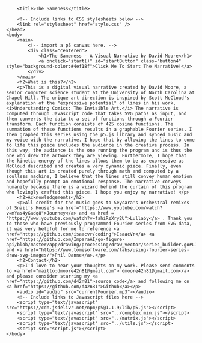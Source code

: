 <!DOCTYPE html>
<html lang="en">
    <head>
        <meta charset="UTF-8">
        <meta name="viewport" content="width=device-width, initial-scale=1.0">

        <title>The Sameness</title>

        <!-- Include links to CSS stylesheets below -->
        <link rel="stylesheet" href="style.css" />
    </head>
    <body>
        <main>
            <!-- import a p5 canvas here. -->
            <div class="centered">
                <h1>The Sameness - A Visual Narrative by David Moore</h1>
                <a onclick="start()" id="startButton" class="button4" style="background-color:#4ef18f">Click Me To Start The Narrative!</a>    
            </div>
        </main>
        <h2>What is this?</h2>
        <p>This is a digital visual narrative created by David Moore, a senior computer science student at the University of North Carolina at Chapel Hill. The unique art direction is inspired by Scott McCloud's explanation of the "expressive potential" of lines in his work, <i>Understanding Comics: The Invisible Art.</i> The narrative is computed through Javascript code that takes SVG paths as input, and then converts the data to a set of functions through a Fourier transform. Each function consists of 425 cosine functions. The summation of these functions results in a graphable Fourier series. I then graphed this series using the p5.js library and synced music and my voice with the narrative. I hope that by allowing the lines to come to life this piece includes the audience in the creative process. In this way, the audience is the one running the program and is thus the one who drew the artwork they are viewing. Furthermore, I hope that the kinetic energy of the lines allows them to be as expressive as McCloud described and creates a very dynamic piece. Finally, even though this art is created purely through math and computed by a soulless machine, I believe that the lines still convey human emotion and hopefully prompt an emotional response. The narrative conveys humanity because there is a wizard behind the curtain of this program who lovingly crafted this piece. I hope you enjoy my narrative! </p>
        <h2>Acknowledgements</h2>
        <p>All credit for the music goes to Seycara's orchestral remixes of Snail's House's <a href="https://www.youtube.com/watch?v=mYas4yGadq8">Journey</a> and <a href = "https://www.youtube.com/watch?v=fahiRzXry2U">Lullaby</a> . Thank you to those who have previously programmed Fourier series from SVG data, it was very helpful for me to reference <a href="https://github.com/isaacvr/coding">IsaacVr</a> <a href="https://github.com/ImparaAI/go-figure-api/blob/master/app/drawing/processing/draw_vector/series_builder.go#L10">ImparaAI</a> and <a href="https://www.tomesoftware.com/labs/using-fourier-series-draw-svg-images/">Phil Danne</a>.</p>
        <h2>Contact</h2>
        <p>I'd love to hear your thoughts on my work. Please send comments to <a href="mailto:dmoore42n81@gmail.com"> dmoore42n81@gmail.com</a> and please consider starring my <a href="https://github.com/d42n81">source code</a> and following me on <a href="https://github.com/d42n81">Github</a></p>
        <audio id="audio" src="currentFourier.mp3"></audio>
        <!-- Include links to Javascript files here -->
        <script type="text/javascript" src="https://cdn.jsdelivr.net/npm/p5@1.1.9/lib/p5.js"></script>
        <script type="text/javascript" src="../complex.min.js"></script>
        <script type="text/javascript" src="../matrix.js"></script>
        <script type="text/javascript" src="../utils.js"></script>
        <script src="script.js"></script>
    </body>
</html>

